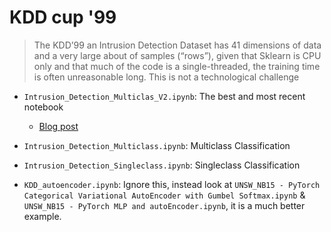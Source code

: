 # KDD cup '99

> The KDD’99 an Intrusion Detection Dataset has 41 dimensions of data and a very large about of samples (“rows”), given that Sklearn is CPU only and that much of the code is a single-threaded, the training time is often unreasonable long. This is not a technological challenge

+ `Intrusion_Detection_Multiclas_V2.ipynb`: The best and most recent notebook
  + [Blog post](https://medium.com/@alik604/predicting-the-nsl-kdd-data-set-with-98-accuracy-240a7a245c9d)

+ `Intrusion_Detection_Multiclass.ipynb`: Multiclass Classification
+ `Intrusion_Detection_Singleclass.ipynb`: Singleclass Classification
+ `KDD_autoencoder.ipynb`: Ignore this, instead look at `UNSW_NB15 - PyTorch Categorical Variational AutoEncoder with Gumbel Softmax.ipynb` & `UNSW_NB15 - PyTorch MLP and autoEncoder.ipynb`, it is a much better example. 
